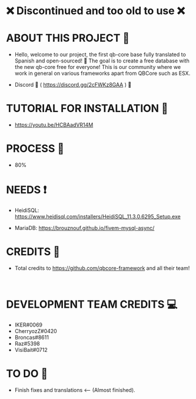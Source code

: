 # ❌ Discontinued and too old to use ❌

# ABOUT THIS PROJECT 👀
- Hello, welcome to our project, the first qb-core base fully translated to Spanish and open-sourced! 👥
The goal is to create a free database with the new qb-core free for everyone!
This is our community where we work in general on various frameworks apart from QBCore such as ESX.

- Discord 🤖 ( https://discord.gg/2cFWKz8GAA ) 🤖

# TUTORIAL FOR INSTALLATION 🎥

- https://youtu.be/HCBAadVR14M

# PROCESS 🔋
- 80%

# NEEDS ❗

- HeidiSQL: https://www.heidisql.com/installers/HeidiSQL_11.3.0.6295_Setup.exe 

- MariaDB: https://brouznouf.github.io/fivem-mysql-async/

# CREDITS 🧾

- Total credits to https://github.com/qbcore-framework and all their team!
<br>

# DEVELOPMENT TEAM CREDITS 💻

- IKER#0069 <br>
- CherryozZ#0420 <br>
- Broncas#8611 <br>
- Raz#5398 <br>
- VisiBait#0712 <br>



# TO DO 💌
- Finish fixes and translations <-- (Almost finished). <br>
